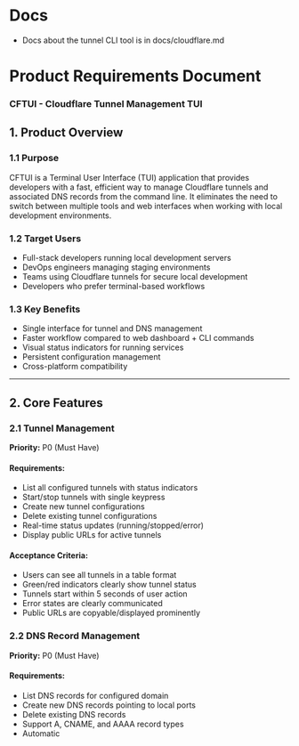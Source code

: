# Docs
- Docs about the tunnel CLI tool is in docs/cloudflare.md

# Product Requirements Document

### CFTUI - Cloudflare Tunnel Management TUI

## 1. Product Overview

### 1.1 Purpose
CFTUI is a Terminal User Interface (TUI) application that provides developers with a fast, efficient way to manage Cloudflare tunnels and associated DNS records from the command line. It eliminates the need to switch between multiple tools and web interfaces when working with local development environments.

### 1.2 Target Users
- Full-stack developers running local development servers
- DevOps engineers managing staging environments
- Teams using Cloudflare tunnels for secure local development
- Developers who prefer terminal-based workflows

### 1.3 Key Benefits
- Single interface for tunnel and DNS management
- Faster workflow compared to web dashboard + CLI commands
- Visual status indicators for running services
- Persistent configuration management
- Cross-platform compatibility

---

## 2. Core Features

### 2.1 Tunnel Management
**Priority:** P0 (Must Have)

#### Requirements:
- List all configured tunnels with status indicators
- Start/stop tunnels with single keypress
- Create new tunnel configurations
- Delete existing tunnel configurations
- Real-time status updates (running/stopped/error)
- Display public URLs for active tunnels

#### Acceptance Criteria:
- Users can see all tunnels in a table format
- Green/red indicators clearly show tunnel status
- Tunnels start within 5 seconds of user action
- Error states are clearly communicated
- Public URLs are copyable/displayed prominently

### 2.2 DNS Record Management
**Priority:** P0 (Must Have)

#### Requirements:
- List DNS records for configured domain
- Create new DNS records pointing to local ports
- Delete existing DNS records
- Support A, CNAME, and AAAA record types
- Automatic
